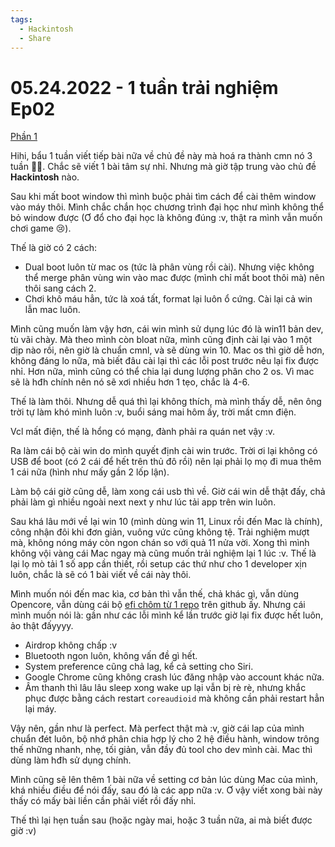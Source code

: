 ```yaml
---
tags:
  - Hackintosh 
  - Share
---
```


# 05.24.2022 - 1 tuần trải nghiệm Ep02

[Phần 1](https://www.betty2310.rocks/everyday/05-02-2022-hackintosh-1-tu-n-tr-i-nghi-m-p1s-)

Hihi, bẩu 1 tuần viết tiếp bài nữa về chủ đề này mà hoá ra thành cmn nó 3 tuần 🤣🤣. Chắc sẽ viết 1 bài tâm sự nhỉ. Nhưng mà giờ tập trung vào chủ đề **Hackintosh** nào.

Sau khi mất boot window thì mình buộc phải tìm cách để cài thêm window vào máy thôi. Mình chắc chắn học chương trình đại học như mình không thể bỏ window được (Ơ đổ cho đại học là không đúng :v, thật ra mình vẫn muốn chơi game 😢). 

Thế là giờ có 2 cách:

+ Dual boot luôn từ mac os (tức là phân vùng rồi cài). Nhưng việc không thể merge phân vùng win vào mac được (mình chỉ mất boot thôi mà) nên thôi sang cách 2.
+ Chơi khô máu hẳn, tức là xoá tất, format lại luôn ổ cứng. Cài lại cả win lẫn mac luôn.

Mình cũng muốn làm vậy hơn, cái win mình sử dụng lúc đó là win11 bản dev, tù vãi chày. Mà theo mình còn bloat nữa, mình cũng định cài lại vào 1 một dịp nào rồi, nên giờ là chuẩn cmnl, và sẽ dùng win 10. Mac os thì giờ dễ hơn, không đáng lo nữa, mà biết đâu cài lại thì các lỗi post trước nêu lại fix được nhỉ. Hơn nữa, mình cũng có thể chia lại dung lượng phân cho 2 os. Vì mac sẽ là hđh chính nên nó sẽ xơi nhiều hơn 1 tẹo, chắc là 4-6.

Thế là làm thôi. Nhưng dễ quá thì lại không thích, mà mình thấy dễ, nên ông trời tự làm khó mình luôn :v, buổi sáng mai hôm ấy, trời mất cmn điện.

Vcl mất điện, thế là hổng có mạng, đành phải ra quán net vậy :v.

Ra làm cái bộ cài win do mình quyết định cài win trước. Trời ơi lại không có USB để boot (có 2 cái để hết trên thủ đô rồi) nên lại phải lọ mọ đi mua thêm 1 cái nữa (hình như mấy gần 2 lốp lận).

Làm bộ cái giờ cũng dễ, làm xong cái usb thì về. Giờ cái win dễ thật đấy, chả phải làm gì nhiều ngoài next next y như lúc tải app trên win luôn. 

Sau khá lâu mới về lại win 10 (mình dùng win 11, Linux rồi đến Mac là chính), công nhận đôi khi đơn giản, vuông vức cũng không tệ. Trải nghiệm mượt mà, không nóng máy còn ngon chán so với quả 11 nửa vời. Xong thì mình không vội vàng cái Mac ngay mà cũng muốn trải nghiệm lại 1 lúc :v. Thế là lại lọ mò tải 1 số app cần thiết, rồi setup các thứ như cho 1 developer xịn luôn, chắc là sẽ có 1 bài viết về cái này thôi.

Mình muốn nói đến mac kìa, cơ bản thì vẫn thế, chả khác gì, vẫn dùng Opencore, vẫn dùng cái bộ [efi chôm từ 1 repo](https://github.com/ZoR3oL/t490-hackintosh) trên github ấy. Nhưng cái mình muốn nói là: gần như các lỗi mình kể lần trước giờ lại fix được hết luôn, ảo thật đấyyyy.

+ Airdrop không chấp :v
+ Bluetooth ngon luôn, không vấn đề gì hết.
+ System preference cũng chả lag, kể cả setting cho Siri.
+ Google Chrome cũng không crash lúc đăng nhập vào account khác nữa.
+ Âm thanh thì lâu lâu sleep xong wake up lại vẫn bị rè rè, nhưng khắc phục được bằng cách restart `coreaudioid` mà không cần phải restart hẳn lại máy.

Vậy nên, gần như là perfect.
Mà perfect thật mà :v, giờ cái lap của mình chuẩn đét luôn, bộ nhớ phân chia hợp lý cho 2 hệ điều hành, window trông thế những nhanh, nhẹ, tối giản, vẫn đầy đủ tool cho dev mình cài. Mac thì dùng làm hđh sử dụng chính.

Mình cũng sẽ lên thêm 1 bài nữa về setting cơ bản lúc dùng Mac của mình, khá nhiều điều để nói đấy, sau đó là các app nữa :v. Ơ vậy viết xong bài này thấy có mấy bài liền cần phải viết rồi đấy nhỉ.

Thế thì lại hẹn tuần sau (hoặc ngày mai, hoặc 3 tuần nữa, ai mà biết được giờ :v)
